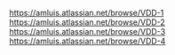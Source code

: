 https://amluis.atlassian.net/browse/VDD-1
https://amluis.atlassian.net/browse/VDD-2
https://amluis.atlassian.net/browse/VDD-3
https://amluis.atlassian.net/browse/VDD-4